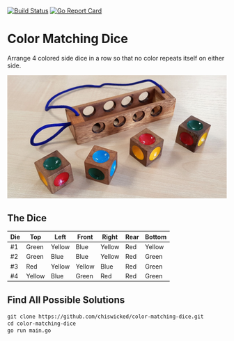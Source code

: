 [![Build Status](https://travis-ci.org/chiswicked/color-matching-dice.svg?branch=master)](https://travis-ci.org/chiswicked/color-matching-dice)
[![Go Report Card](https://goreportcard.com/badge/github.com/chiswicked/color-matching-dice)](https://goreportcard.com/report/github.com/chiswicked/color-matching-dice)
# Color Matching Dice
Arrange 4 colored side dice in a row so that no color repeats itself on either side.

![Color Matching Dice Image](dice.jpg)

## The Dice
Die | Top | Left | Front | Right | Rear | Bottom
--- | --- | --- | --- | --- | --- | ---
#1 | Green | Yellow | Blue | Yellow | Red | Yellow
#2 | Green | Blue | Blue | Yellow | Red | Green
#3 | Red | Yellow | Yellow | Blue | Red | Green
#4 | Yellow | Blue | Green | Red | Red | Green

## Find All Possible Solutions
```
git clone https://github.com/chiswicked/color-matching-dice.git
cd color-matching-dice
go run main.go
```
